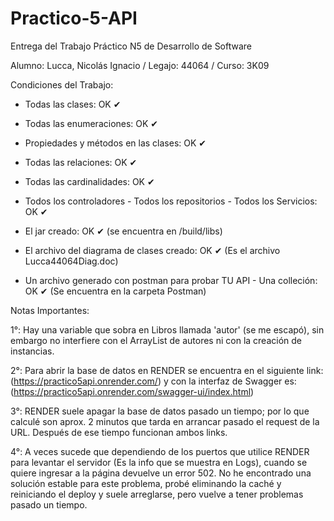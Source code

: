 # Practico-5-API

Entrega del Trabajo Práctico N5 de Desarrollo de Software

Alumno: Lucca, Nicolás Ignacio / Legajo: 44064 / Curso: 3K09

Condiciones del Trabajo:

- Todas las clases: OK ✔

- Todas las enumeraciones: OK ✔

- Propiedades y métodos en las clases: OK ✔

- Todas las relaciones: OK ✔

- Todas las cardinalidades: OK ✔

- Todos los controladores - Todos los repositorios - Todos los Servicios: OK ✔

-  El jar creado: OK ✔ (se encuentra en /build/libs)

- El archivo del diagrama de clases creado: OK ✔ (Es el archivo Lucca44064Diag.doc)

- Un archivo generado con postman para probar TU API - Una colleción: OK ✔ (Se encuentra en la carpeta Postman)

Notas Importantes: 

1°: Hay una variable que sobra en Libros llamada 'autor' (se me escapó), sin embargo no interfiere con el ArrayList de autores ni con la creación de instancias.

2°: Para abrir la base de datos en RENDER se encuentra en el siguiente link: (https://practico5api.onrender.com/) y con la interfaz de Swagger es: (https://practico5api.onrender.com/swagger-ui/index.html)

3°: RENDER suele apagar la base de datos pasado un tiempo; por lo que calculé son aprox. 2 minutos que tarda en arrancar pasado el request de la URL. Después de ese tiempo funcionan ambos links.

4°: A veces sucede que dependiendo de los puertos que utilice RENDER para levantar el servidor (Es la info que se muestra en Logs), cuando se quiere ingresar a la página devuelve un error 502. No he encontrado una solución estable para este problema, probé eliminando la caché y reiniciando el deploy y suele arreglarse, pero vuelve a tener problemas pasado un tiempo. 
